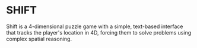 # SHIFT
Shift is a 4-dimensional puzzle game with a simple, text-based interface that tracks the player's location in 4D, forcing them to solve problems using complex spatial reasoning.
